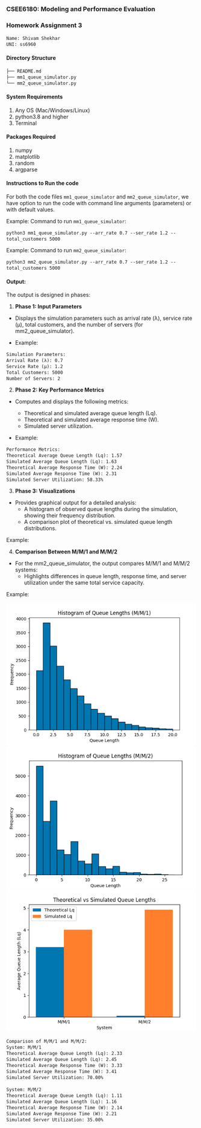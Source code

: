 ### CSEE6180: Modeling and Performance Evaluation

### Homework Assignment 3

```
Name: Shivam Shekhar
UNI: ss6960
```

#### Directory Structure

```
├── README.md
├── mm1_queue_simulator.py
└── mm2_queue_simulator.py
```

#### System Requirements

1. Any OS (Mac/Windows/Linux)
2. python3.8 and higher
3. Terminal

#### Packages Required

1. numpy
2. matplotlib
3. random
4. argparse

#### Instructions to Run the code

For both the code files `mm1_queue_simulator` and `mm2_queue_simulator`, we have option to run the code with command line arguments (parameters) or with default values.

Example: Command to run `mm1_queue_simulator`:

```
python3 mm1_queue_simulator.py --arr_rate 0.7 --ser_rate 1.2 --total_customers 5000
```

Example: Command to run `mm2_queue_simulator`:

```
python3 mm2_queue_simulator.py --arr_rate 0.7 --ser_rate 1.2 --total_customers 5000
```

#### Output:

The output is designed in phases:

1.  **Phase 1: Input Parameters**

- Displays the simulation parameters such as arrival rate (λ), service rate (μ), total customers, and the number of servers (for mm2_queue_simulator).

- Example:

```
Simulation Parameters:
Arrival Rate (λ): 0.7
Service Rate (μ): 1.2
Total Customers: 5000
Number of Servers: 2
```

2. **Phase 2: Key Performance Metrics**

- Computes and displays the following metrics:

  - Theoretical and simulated average queue length (Lq).
  - Theoretical and simulated average response time (W).
  - Simulated server utilization.

- Example:

```
Performance Metrics:
Theoretical Average Queue Length (Lq): 1.57
Simulated Average Queue Length (Lq): 1.63
Theoretical Average Response Time (W): 2.24
Simulated Average Response Time (W): 2.31
Simulated Server Utilization: 58.33%
```

3. **Phase 3: Visualizations**

- Provides graphical output for a detailed analysis:
  - A histogram of observed queue lengths during the simulation, showing their frequency distribution.
  - A comparison plot of theoretical vs. simulated queue length distributions.

Example:

4. **Comparison Between M/M/1 and M/M/2**

- For the mm2_queue_simulator, the output compares M/M/1 and M/M/2 systems:
  - Highlights differences in queue length, response time, and server utilization under the same total service capacity.

Example:

<img src="./readme_assets/1.png" />

<img src="./readme_assets/2.png" />

<img src="./readme_assets/3.png" />

```
Comparison of M/M/1 and M/M/2:
System: M/M/1
Theoretical Average Queue Length (Lq): 2.33
Simulated Average Queue Length (Lq): 2.45
Theoretical Average Response Time (W): 3.33
Simulated Average Response Time (W): 3.41
Simulated Server Utilization: 70.00%

System: M/M/2
Theoretical Average Queue Length (Lq): 1.11
Simulated Average Queue Length (Lq): 1.16
Theoretical Average Response Time (W): 2.14
Simulated Average Response Time (W): 2.21
Simulated Server Utilization: 35.00%
```
